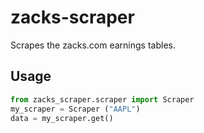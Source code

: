 # zacks-scraper

Scrapes the zacks.com earnings tables.

## Usage

```python
from zacks_scraper.scraper import Scraper
my_scraper = Scraper ("AAPL")
data = my_scraper.get()
```